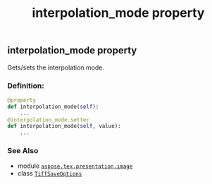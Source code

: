 ﻿---
title: interpolation_mode property
second_title: Aspose.TeX for Python via .NET API References
description: 
type: docs
weight: 50
url: /python-net/aspose.tex.presentation.image/tiffsaveoptions/interpolation_mode/
is_root: false
---

## interpolation_mode property


Gets/sets the interpolation mode.
### Definition:
```python
@property
def interpolation_mode(self):
    ...
@interpolation_mode.setter
def interpolation_mode(self, value):
    ...
```

### See Also
* module [`aspose.tex.presentation.image`](../../)
* class [`TiffSaveOptions`](/tex/python-net/aspose.tex.presentation.image/tiffsaveoptions)
